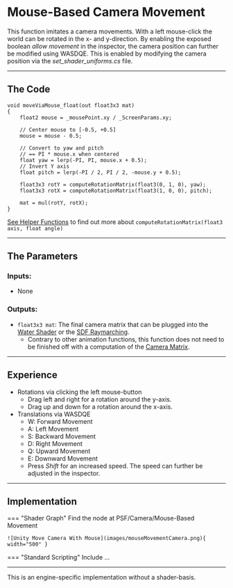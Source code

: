 # Mouse-Based Camera Movement

This function imitates a camera movements. With a left mouse-click the world can be rotated in the x- and y-direction. By enabling the exposed boolean *allow movement* in the inspector, the camera position can further be modified using WASDQE. This is enabled by modifying the camera position via the *set_shader_uniforms.cs* file.

---

## The Code

``` 
void moveViaMouse_float(out float3x3 mat)
{
    float2 mouse = _mousePoint.xy / _ScreenParams.xy;

    // Center mouse to [-0.5, +0.5]
    mouse = mouse - 0.5;

    // Convert to yaw and pitch
    // == PI * mouse.x when centered
    float yaw = lerp(-PI, PI, mouse.x + 0.5); 
    // Invert Y axis
    float pitch = lerp(-PI / 2, PI / 2, -mouse.y + 0.5); 

    float3x3 rotY = computeRotationMatrix(float3(0, 1, 0), yaw);
    float3x3 rotX = computeRotationMatrix(float3(1, 0, 0), pitch);

    mat = mul(rotY, rotX);
}
```

[See Helper Functions](unity/cameraRotation.md) to find out more about ```computeRotationMatrix(float3 axis, float angle)```

---

## The Parameters

### Inputs:
- None

### Outputs:
- ```float3x3 mat```: The final camera matrix that can be plugged into the [Water Shader](unity/cameraMatrix.md) or the [SDF Raymarching](unity/cameraMatrix.md). 
    - Contrary to other animation functions, this function does not need to be finished off with a computation of the [Camera Matrix](cameraMatrix.md). 

---

## Experience

- Rotations via clicking the left mouse-button
    - Drag left and right for a rotation around the y-axis.
    - Drag up and down for a rotation around the x-axis.
- Translations via WASDQE
    - W: Forward Movement
    - A: Left Movement
    - S: Backward Movement
    - D: Right Movement
    - Q: Upward Movement
    - E: Downward Movement
    - Press *Shift* for an increased speed. The speed can further be adjusted in the inspector.

---

## Implementation

=== "Shader Graph"
    Find the node at PSF/Camera/Mouse-Based Movement

    ![Unity Move Camera With Mouse](images/mouseMovementCamera.png){ width="500" }

=== "Standard Scripting"
    Include ...

---

This is an engine-specific implementation without a shader-basis.